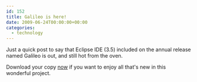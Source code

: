 ```yaml
---
id: 152
title: Galileo is here!
date: 2009-06-24T00:00:00+00:00
categories:
  - technology
---
```

Just a quick post to say that Eclipse IDE (3.5) included on the annual release named Galileo is out, and still hot from the oven.
  
Download your copy <a title="Eclipse Galileo" href="http://eclipse.org/galileo/" target="_blank">now</a> if you want to enjoy all that's new in this wonderful project.

